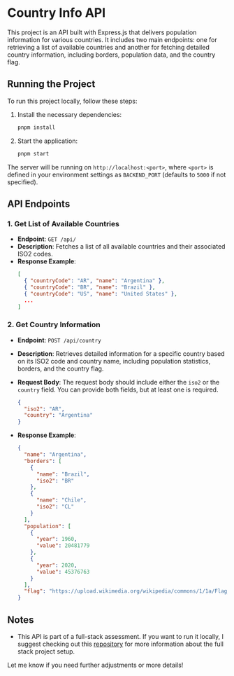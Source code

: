 # Country Info API

This project is an API built with Express.js that delivers population information for various countries. It includes two main endpoints: one for retrieving a list of available countries and another for fetching detailed country information, including borders, population data, and the country flag.

## Running the Project

To run this project locally, follow these steps:

1. Install the necessary dependencies:

    ```bash
    pnpm install
    ```

2. Start the application:

    ```bash
    pnpm start
    ```

The server will be running on `http://localhost:<port>`, where `<port>` is defined in your environment settings as `BACKEND_PORT` (defaults to `5000` if not specified).

## API Endpoints

### 1. Get List of Available Countries

- **Endpoint**: `GET /api/`
- **Description**: Fetches a list of all available countries and their associated ISO2 codes.
- **Response Example**:
    ```json
    [
      { "countryCode": "AR", "name": "Argentina" },
      { "countryCode": "BR", "name": "Brazil" },
      { "countryCode": "US", "name": "United States" },
      ...
    ]
    ```

### 2. Get Country Information

- **Endpoint**: `POST /api/country`
- **Description**: Retrieves detailed information for a specific country based on its ISO2 code and country name, including population statistics, borders, and the country flag.
- **Request Body**: The request body should include either the `iso2` or the `country` field. You can provide both fields, but at least one is required.
    ```json
    {
      "iso2": "AR",
      "country": "Argentina"
    }
    ```

- **Response Example**:
    ```json
    {
      "name": "Argentina",
      "borders": [
        {
          "name": "Brazil",
          "iso2": "BR"
        },
        {
          "name": "Chile",
          "iso2": "CL"
        }
      ],
      "population": [
        {
          "year": 1960,
          "value": 20481779
        },
        {
          "year": 2020,
          "value": 45376763
        }
      ],
      "flag": "https://upload.wikimedia.org/wikipedia/commons/1/1a/Flag_of_Argentina.svg"
    }
    ```

## Notes

- This API is part of a full-stack assessment. If you want to run it locally, I suggest checking out this [repository](https://github.com/devfercastro/country-app-assessment) for more information about the full stack project setup.

Let me know if you need further adjustments or more details!
